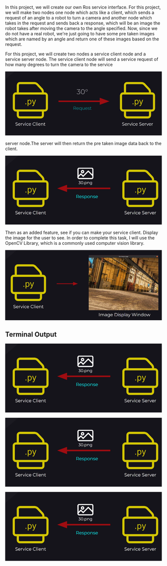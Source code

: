 In this project, we will create our own Ros service interface.
For this project, we will make two nodes one node which acts like a client, which sends a request
of an angle to a robot to turn a camera and another node which takes in the request and sends back a
response, which will be an image the robot takes after moving the camera to the angle specified.
Now, since we do not have a real robot, we're just going to have some pre taken images which are named by an angle and return one of these images
based on the request.

For this project, we will create two nodes a service client node and a service server node.
The service client node will send a service request of how many degrees to turn the camera to the service
<p align="center"><img src="https://github.com/RIT-MESH/ROS2-Robotics-Developer-Course---Using-ROS2-In-Python/blob/main/images/project31.png?raw=true"alt="Sublime's custom image"/>
 </p>


server node.The server will then return the pre taken image data back to the client.
<p align="center"><img src="https://github.com/RIT-MESH/ROS2-Robotics-Developer-Course---Using-ROS2-In-Python/blob/main/images/project32.png?raw=true"alt="Sublime's custom image"/>
 </p>


Then as an added feature, see if you can make your service client.
Display the image for the user to see.
In order to complete this task, I will use the OpenCV Library, which is a commonly used computer vision library.
<p align="center"><img src="https://github.com/RIT-MESH/ROS2-Robotics-Developer-Course---Using-ROS2-In-Python/blob/main/images/project33.png?raw=true"alt="Sublime's custom image"/>
 </p>

## Terminal Output
<p align="center"><img src="https://github.com/RIT-MESH/ROS2-Robotics-Developer-Course---Using-ROS2-In-Python/blob/main/images/project32.png?raw=true"alt="Sublime's custom image"/>
 </p>
 <p align="center"><img src="https://github.com/RIT-MESH/ROS2-Robotics-Developer-Course---Using-ROS2-In-Python/blob/main/images/project32.png?raw=true"alt="Sublime's custom image"/>
 </p>
 <p align="center"><img src="https://github.com/RIT-MESH/ROS2-Robotics-Developer-Course---Using-ROS2-In-Python/blob/main/images/project32.png?raw=true"alt="Sublime's custom image"/>
 </p>
